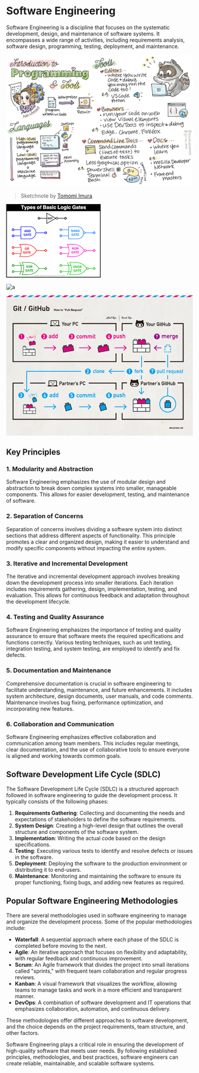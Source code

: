 # Software Engineering

Software Engineering is a discipline that focuses on the systematic development, design, and maintenance of software systems. It encompasses a wide range of activities, including requirements analysis, software design, programming, testing, deployment, and maintenance.

![Introduction to web programming](/images/webdev-programming.png)
> Sketchnote by [Tomomi Imura](https://twitter.com/girlie_mac)

![Introduction to web programming](/images/LD.png)

![a](https://github.com/drshahizan/Python_EDA/blob/main/lab/hpdp1.jpeg)

![gambar](/images/github.png)
## Key Principles

### 1. Modularity and Abstraction

Software Engineering emphasizes the use of modular design and abstraction to break down complex systems into smaller, manageable components. This allows for easier development, testing, and maintenance of software.

### 2. Separation of Concerns

Separation of concerns involves dividing a software system into distinct sections that address different aspects of functionality. This principle promotes a clear and organized design, making it easier to understand and modify specific components without impacting the entire system.

### 3. Iterative and Incremental Development

The iterative and incremental development approach involves breaking down the development process into smaller iterations. Each iteration includes requirements gathering, design, implementation, testing, and evaluation. This allows for continuous feedback and adaptation throughout the development lifecycle.

### 4. Testing and Quality Assurance

Software Engineering emphasizes the importance of testing and quality assurance to ensure that software meets the required specifications and functions correctly. Various testing techniques, such as unit testing, integration testing, and system testing, are employed to identify and fix defects.

### 5. Documentation and Maintenance

Comprehensive documentation is crucial in software engineering to facilitate understanding, maintenance, and future enhancements. It includes system architecture, design documents, user manuals, and code comments. Maintenance involves bug fixing, performance optimization, and incorporating new features.

### 6. Collaboration and Communication

Software Engineering emphasizes effective collaboration and communication among team members. This includes regular meetings, clear documentation, and the use of collaborative tools to ensure everyone is aligned and working towards common goals.

## Software Development Life Cycle (SDLC)

The Software Development Life Cycle (SDLC) is a structured approach followed in software engineering to guide the development process. It typically consists of the following phases:

1. **Requirements Gathering**: Collecting and documenting the needs and expectations of stakeholders to define the software requirements.
2. **System Design**: Creating a high-level design that outlines the overall structure and components of the software system.
3. **Implementation**: Writing the actual code based on the design specifications.
4. **Testing**: Executing various tests to identify and resolve defects or issues in the software.
5. **Deployment**: Deploying the software to the production environment or distributing it to end-users.
6. **Maintenance**: Monitoring and maintaining the software to ensure its proper functioning, fixing bugs, and adding new features as required.

## Popular Software Engineering Methodologies

There are several methodologies used in software engineering to manage and organize the development process. Some of the popular methodologies include:

- **Waterfall**: A sequential approach where each phase of the SDLC is completed before moving to the next.
- **Agile**: An iterative approach that focuses on flexibility and adaptability, with regular feedback and continuous improvement.
- **Scrum**: An Agile framework that divides the project into small iterations called "sprints," with frequent team collaboration and regular progress reviews.
- **Kanban**: A visual framework that visualizes the workflow, allowing teams to manage tasks and work in a more efficient and transparent manner.
- **DevOps**: A combination of software development and IT operations that emphasizes collaboration, automation, and continuous delivery.

These methodologies offer different approaches to software development, and the choice depends on the project requirements, team structure, and other factors.

Software Engineering plays a critical role in ensuring the development of high-quality software that meets user needs. By following established principles, methodologies, and best practices, software engineers can create reliable, maintainable, and scalable software systems.
